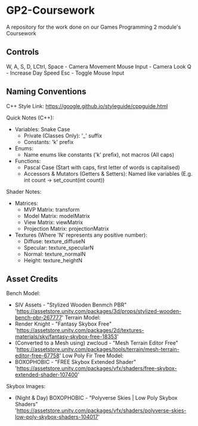 # GP2-Coursework
 A repository for the work done on our Games Programming 2 module's Coursework


## Controls
W, A, S, D, LCtrl, Space - Camera Movement
Mouse Input - Camera Look
Q - Increase Day Speed
Esc - Toggle Mouse Input


## Naming Conventions
C++ Style Link: https://google.github.io/styleguide/cppguide.html

Quick Notes (C++):
- Variables: Snake Case
	- Private (Classes Only): '_' suffix
	- Constants: 'k' prefix
- Enums:
	- Name enums like constants ('k' prefix), not macros (All caps)
- Functions:
	- Pascal Case (Start with caps, first letter of words is capitalised)
	- Accessors & Mutators (Getters & Setters): Named like variables (E.g. int count -> set_count(int count))


Shader Notes:
- Matrices:
	- MVP Matrix:			transform
	- Model Matrix:			modelMatrix
	- View Matrix:			viewMatrix
	- Projection Matrix:	projectionMatrix
- Textures (Where 'N' represents any positive number):
	- Diffuse:	texture_diffuseN
	- Specular:	texture_specularN
	- Normal:	texture_normalN
	- Height:	texture_heightN


## Asset Credits
Bench Model:
- SIV Assets - "Stylized Wooden Benmch PBR" 'https://assetstore.unity.com/packages/3d/props/stylized-wooden-bench-pbr-267777'
Terrain Model:
- Render Knight - "Fantasy Skybox Free" 'https://assetstore.unity.com/packages/2d/textures-materials/sky/fantasy-skybox-free-18353'
- (Converted to a Mesh using) zwcloud - "Mesh Terrain Editor Free" 'https://assetstore.unity.com/packages/tools/terrain/mesh-terrain-editor-free-67758'
Low Poly Fir Tree Model:
- BOXOPHOBIC - "FREE Skybox Extended Shader" 'https://assetstore.unity.com/packages/vfx/shaders/free-skybox-extended-shader-107400'

Skybox Images:
- (Night & Day) BOXOPHOBIC - "Polyverse Skies | Low Poly Skybox Shaders" 'https://assetstore.unity.com/packages/vfx/shaders/polyverse-skies-low-poly-skybox-shaders-104017'